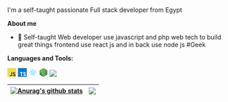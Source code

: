 
<br />

I'm a self-taught passionate Full stack developer from Egypt

**About me**

- 💼 Self-taught Web developer 
use javascript and php web tech to build great things
frontend use react js and in back use node js
#Geek




**Languages and Tools:**  

<code><img height="20" src="https://raw.githubusercontent.com/github/explore/80688e429a7d4ef2fca1e82350fe8e3517d3494d/topics/javascript/javascript.png"></code>
<code><img height="20" src="https://raw.githubusercontent.com/github/explore/80688e429a7d4ef2fca1e82350fe8e3517d3494d/topics/typescript/typescript.png"></code>
<code><img height="20" src="https://raw.githubusercontent.com/github/explore/80688e429a7d4ef2fca1e82350fe8e3517d3494d/topics/react/react.png"></code>
<code><img height="20" src="https://raw.githubusercontent.com/github/explore/80688e429a7d4ef2fca1e82350fe8e3517d3494d/topics/nodejs/nodejs.png"></code>
<code><img height="20" src="https://d33wubrfki0l68.cloudfront.net/e937e774cbbe23635999615ad5d7732decad182a/26072/logo-small.ede75a6b.svg"></code>        


| <a href="https://github.com/amrmuhamedd/github-readme-stats"><img align="center" src="https://github-readme-stats.vercel.app/api?username=amrmuhamedd&show_icons=true&include_all_commits=true&theme=buefy&hide_border=true" alt="Anurag's github stats" /></a> | <a href="https://github.com/amrmuhamedd/github-readme-stats"><img align="center" src="https://github-readme-stats.vercel.app/api/top-langs/?username=amrmuhamedd&layout=compact&theme=buefy&hide_border=true" /></a> |
| ------------- | ------------- |


